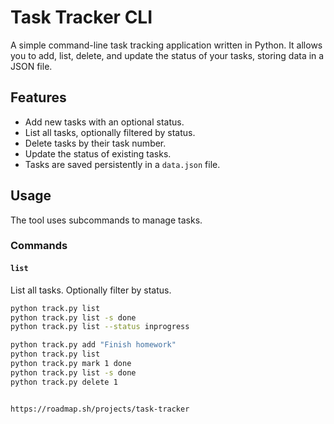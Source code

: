 # Task Tracker CLI

A simple command-line task tracking application written in Python. It allows you to add, list, delete, and update the status of your tasks, storing data in a JSON file.

## Features

- Add new tasks with an optional status.
- List all tasks, optionally filtered by status.
- Delete tasks by their task number.
- Update the status of existing tasks.
- Tasks are saved persistently in a `data.json` file.

## Usage

The tool uses subcommands to manage tasks.

### Commands

#### `list`

List all tasks. Optionally filter by status.

```bash
python track.py list
python track.py list -s done
python track.py list --status inprogress

python track.py add "Finish homework"
python track.py list
python track.py mark 1 done
python track.py list -s done
python track.py delete 1


https://roadmap.sh/projects/task-tracker